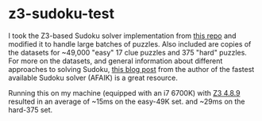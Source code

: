 # z3-sudoku-test

I took the Z3-based Sudoku solver implementation from [this
repo](https://github.com/ppmx/sudoku-solver/) and modified it to handle large
batches of puzzles. Also included are copies of the datasets for ~49,000 "easy"
17 clue puzzles and 375 "hard" puzzles. For more on the datasets, and general
information about different approaches to solving Sudoku, [this blog
post](https://t-dillon.github.io/tdoku/) from the author of the fastest
available Sudoku solver (AFAIK) is a great resource.

Running this on my machine (equipped with an i7 6700K) with [Z3
4.8.9](https://github.com/Z3Prover/z3/releases/tag/z3-4.8.9) resulted in an
average of ~15ms on the easy-49K set. and ~29ms on the hard-375 set.
